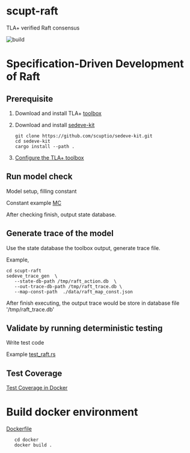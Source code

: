 # scupt-raft

TLA+ verified Raft consensus

![build](https://github.com/scuptio/scupt-raft/actions/workflows/build.yaml/badge.svg)


# Specification-Driven Development of Raft

## Prerequisite

1. Download and install TLA+ [toolbox](https://github.com/tlaplus/tlaplus/releases)

2. Download and install [sedeve-kit](https://github.com/scuptio/sedeve-kit.git)

   ```
   git clone https://github.com/scuptio/sedeve-kit.git
   cd sedeve-kit
   cargo install --path .
   ```
3. [Configure the TLA+ toolbox](https://github.com/scuptio/sedeve-kit/blob/main/doc/configuring_toolbox.md)
   
## Run model check
   
   Model setup, filling constant
   
   Constant example [MC](data/MC_1n.tla)
   
   After checking finish, output state database.

## Generate trace of the model
   Use the state database the toolbox output, generate trace file.

   Example,
   ```
   cd scupt-raft
   sedeve_trace_gen  \
      --state-db-path /tmp/raft_action.db  \
      --out-trace-db-path /tmp/raft_trace.db \
      --map-const-path  ./data/raft_map_const.json
   ```
   
   After finish executing, the output trace would be store in database file '/tmp/raft_trace.db'

## Validate by running deterministic testing
   
   Write test code
   
   Example [test_raft.rs](src/test_raft_1n.rs)

## Test Coverage

[Test Coverage in Docker](doc/coverage.md)

# Build docker environment

[Dockerfile](docker/Dockerfile)

```shell
   cd docker
   docker build .
```



